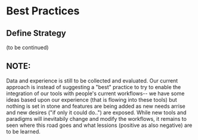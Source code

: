 # Best Practices
## Define Strategy

(to be continued)


## NOTE:
Data and experience is still to be collected and evaluated. Our current approach is instead of suggesting a "best" practice to try to enable the integration of our tools with people's current workflows-- we have some ideas based upon our experience (that is flowing into these tools) but nothing is set in stone and features are being added as new needs arrise and new desires ("if only it could do..") are exposed. While new tools and paradigms will inevitabily change and modify the workflows, it remains to seen where this road goes and what lessions (positive as also negative) are to be learned.
